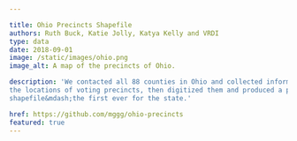 ```yaml
---

title: Ohio Precincts Shapefile
authors: Ruth Buck, Katie Jolly, Katya Kelly and VRDI
type: data
date: 2018-09-01
image: /static/images/ohio.png
image_alt: A map of the precincts of Ohio.

description: 'We contacted all 88 counties in Ohio and collected information about
the locations of voting precincts, then digitized them and produced a publicly available
shapefile&mdash;the first ever for the state.'

href: https://github.com/mggg/ohio-precincts
featured: true
---
```


